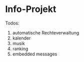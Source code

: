# Info-Projekt

Todos:
  1. automatische Rechteverwaltung
  2. kalender
  3. musik
  4. ranking
  5. embedded messages
